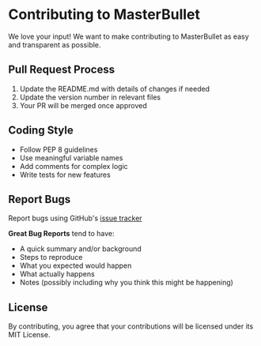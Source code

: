 # Contributing to MasterBullet

We love your input! We want to make contributing to MasterBullet as easy and transparent as possible.

## Pull Request Process

1. Update the README.md with details of changes if needed
2. Update the version number in relevant files
3. Your PR will be merged once approved

## Coding Style

- Follow PEP 8 guidelines
- Use meaningful variable names
- Add comments for complex logic
- Write tests for new features

## Report Bugs

Report bugs using GitHub's [issue tracker](https://github.com/theend22/MasterBullet/issues)

**Great Bug Reports** tend to have:

- A quick summary and/or background
- Steps to reproduce
- What you expected would happen
- What actually happens
- Notes (possibly including why you think this might be happening)

## License

By contributing, you agree that your contributions will be licensed under its MIT License.
